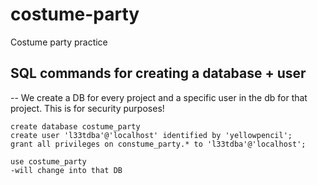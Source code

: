 # costume-party
Costume party practice

## SQL commands for creating a database + user
-- We create a DB for every project and a specific user in the db for that project. This is for security purposes!


```
create database costume_party
create user 'l33tdba'@'localhost' identified by 'yellowpencil';
grant all privileges on constume_party.* to 'l33tdba'@'localhost';

use costume_party 
-will change into that DB

```

